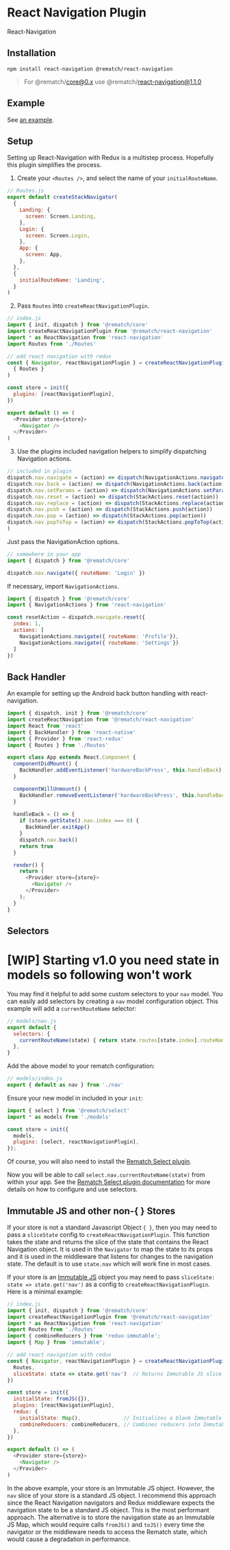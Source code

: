 # React Navigation Plugin

React-Navigation

## Installation

```
npm install react-navigation @rematch/react-navigation
```
> For @rematch/core@0.x use @rematch/react-navigation@1.1.0

## Example

See [an example](./examples/demo).

## Setup

Setting up React-Navigation with Redux is a multistep process. Hopefully this plugin simplifies the process.

1. Create your `<Routes />`, and select the name of your `initialRouteName`.

```js
// Routes.js
export default createStackNavigator(
  {
    Landing: {
      screen: Screen.Landing,
    },
    Login: {
      screen: Screen.Login,
    },
    App: {
      screen: App,
    },
  },
  {
    initialRouteName: 'Landing',
  }
)

```

2. Pass `Routes` into `createReactNavigationPlugin`. 

```js
// index.js
import { init, dispatch } from '@rematch/core'
import createReactNavigationPlugin from '@rematch/react-navigation'
import * as ReactNavigation from 'react-navigation'
import Routes from './Routes'

// add react navigation with redux
const { Navigator, reactNavigationPlugin } = createReactNavigationPlugin(
  { Routes }
)

const store = init({
  plugins: [reactNavigationPlugin],
})

export default () => (
  <Provider store={store}>
    <Navigator />
  </Provider>
)
```

3. Use the plugins included navigation helpers to simplify dispatching Navigation actions.

```js
// included in plugin
dispatch.nav.navigate = (action) => dispatch(NavigationActions.navigate(action))
dispatch.nav.back = (action) => dispatch(NavigationActions.back(action))
dispatch.nav.setParams = (action) => dispatch(NavigationActions.setParams(action)
dispatch.nav.reset = (action) => dispatch(StackActions.reset(action))
dispatch.nav.replace = (action) => dispatch(StackActions.replace(action))
dispatch.nav.push = (action) => dispatch(StackActions.push(action))
dispatch.nav.pop = (action) => dispatch(StackActions.pop(action))
dispatch.nav.popToTop = (action) => dispatch(StackActions.popToTop(action))
)
```

Just pass the NavigationAction options.

```js
// somewhere in your app
import { dispatch } from '@rematch/core'

dispatch.nav.navigate({ routeName: 'Login' })
```

If necessary, import `NavigationActions`.

```js
import { dispatch } from '@rematch/core'
import { NavigationActions } from 'react-navigation'

const resetAction = dispatch.navigate.reset({
  index: 1,
  actions: [
    NavigationActions.navigate({ routeName: 'Profile'}),
    NavigationActions.navigate({ routeName: 'Settings'})
  ]
})
```

## Back Handler

An example for setting up the Android back button handling with react-navigation. 

```js
import { dispatch, init } from '@rematch/core'
import createReactNavigation from '@rematch/react-navigation'
import React from 'react'
import { BackHandler } from 'react-native'
import { Provider } from 'react-redux'
import { Routes } from './Routes'

export class App extends React.Component {
  componentDidMount() {
    BackHandler.addEventListener('hardwareBackPress', this.handleBack)
  }

  componentWillUnmount() {
    BackHandler.removeEventListener('hardwareBackPress', this.handleBack)
  }
  
  handleBack = () => {
    if (store.getState().nav.index === 0) {
      BackHandler.exitApp()
    }
    dispatch.nav.back()
    return true
  }

  render() {
    return (
      <Provider store={store}>
        <Navigator />
      </Provider>
    );
  }
}
```

## Selectors

# [WIP] Starting v1.0 you need state in models so following won't work 
You may find it helpful to add some custom selectors to your `nav` model.  You can easily add selectors by creating a `nav` model configuration object.  This example will add a `currentRouteName` selector:

```js
// models/nav.js
export default {
  selectors: {
    currentRouteName(state) { return state.routes[state.index].routeName; },
  },
}
```

Add the above model to your rematch configuration:

```js
// models/index.js
export { default as nav } from './nav'
```

Ensure your new model in included in your `init`:

```js
import { select } from '@rematch/select'
import * as models from './models'

const store = init({
  models,
  plugins: [select, reactNavigationPlugin],
});
```

Of course, you will also need to install the
[Rematch Select plugin](https://github.com/rematch/rematch/blob/master/plugins/select/README.md).

Now you will be able to call `select.nav.currentRouteName(state)` from within your app. See  the [Rematch Select plugin documentation](https://github.com/rematch/rematch/blob/master/plugins/select/README.md) for more details on how to configure and use selectors.

## Immutable JS and other non-{ } Stores

If your store is not a standard Javascript Object `{ }`, then you may need to pass a `sliceState` config to
`createReactNavigationPlugin`.  This function takes the state and returns the slice of the state that contains the
React Navigation object. It is used in the `Navigator` to map the state to its props and it is used in the
middleware that listens for changes to the navigation state.  The default is to use `state.nav` which will work fine
in most cases.

If your store is an [Immutable JS](https://facebook.github.io/immutable-js/) object
you may need to pass `sliceState: state => state.get('nav')` as a config
to `createReactNavigationPlugin`.  Here is a minimal example:

```js
// index.js
import { init, dispatch } from '@rematch/core'
import createReactNavigationPlugin from '@rematch/react-navigation'
import * as ReactNavigation from 'react-navigation'
import Routes from './Routes'
import { combineReducers } from 'redux-immutable';
import { Map } from 'immutable';

// add react navigation with redux
const { Navigator, reactNavigationPlugin } = createReactNavigationPlugin({
  Routes,
  sliceState: state => state.get('nav')  // Returns Immutable JS slice
})

const store = init({
  initialState: fromJS({}),
  plugins: [reactNavigationPlugin],
  redux: {
    initialState: Map(),              // Initializes a blank Immutable JS Map
    combineReducers: combineReducers, // Combines reducers into Immutable JS collection
  },
})

export default () => (
  <Provider store={store}>
    <Navigator />
  </Provider>
)
```

In the above example, your store is an Immutable JS object. However, the `nav` slice of your store is a standard JS
object. I recommend this approach since the React Navigation navigators and Redux middleware expects the navigation state
to be a standard JS object. This is the most performant approach.  The alternative is to store the navigation state as
an Immutable JS Map, which would require calls `fromJS()` and `toJS()` every time the navigator or the middleware
needs to access the Rematch state, which would cause a degradation in performance.
